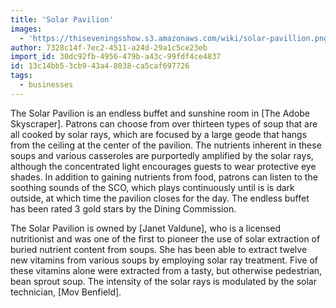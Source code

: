 ```yaml
---
title: 'Solar Pavilion'
images:
  - 'https://thiseveningsshow.s3.amazonaws.com/wiki/solar-pavillion.png'
author: 7328c14f-7ec2-4511-a24d-29a1c5ce23eb
import_id: 30dc92fb-4956-479b-a43c-99fdf4ce4837
id: 13c14bb5-3cb9-43a4-8038-ca5caf697726
tags:
  - businesses
---
```

The Solar Pavilion is an endless buffet and sunshine room in [The Adobe Skyscraper]. Patrons can choose from over thirteen types of soup that are all cooked by solar rays, which are focused by a large geode that hangs from the ceiling at the center of the pavilion. The nutrients inherent in these soups and various casseroles are purportedly amplified by the solar rays, although the concentrated light encourages guests to wear protective eye shades. In addition to gaining nutrients from food, patrons can listen to the soothing sounds of the SCO, which plays continuously until is is dark outside, at which time the pavilion closes for the day. The endless buffet has been rated 3 gold stars by the Dining Commission.

The Solar Pavilion is owned by [Janet Valdune], who is a licensed nutritionist and was one of the first to pioneer the use of solar extraction of buried nutrient content from soups. She has been able to extract twelve new vitamins from various soups by employing solar ray treatment. Five of these vitamins alone were extracted from a tasty, but otherwise pedestrian, bean sprout soup. The intensity of the solar rays is modulated by the solar technician, [Mov Benfield].